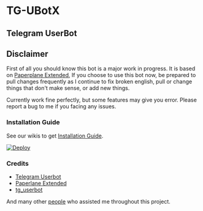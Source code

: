 # TG-UBotX

## Telegram UserBot

## Disclaimer
 
First of all you should know this bot is a major work in progress. It is based on [Paperplane Extended](), If you choose to use this bot now, be prepared to pull changes frequently as I continue to fix broken english, pull or change things that don't make sense, or add new things.

Currently work fine perfectly, but some features may give you error. Please report a bug to me if you facing any issues.

### Installation Guide

See our wikis to get [Installation Guide](https://github.com/HitaloKun/TG-UBotX/wiki).

[![Deploy](https://www.herokucdn.com/deploy/button.svg)](https://heroku.com/deploy?template=https://github.com/HitaloKun/TG-UBotX)

### Credits

- [Telegram Userbot](https://github.com/MyPaperPlane/Telegram-UserBot)
- [Paperlane Extended](https://github.com/AvinashReddy3108/PaperplaneExtended)
- [tg_userbot](https://github.com/watzon/tg_userbot)

And many other <a href="https://github.com/HitaloKun/TG-UBotX/graphs/contributors">people</a> who assisted me throughout this project.
